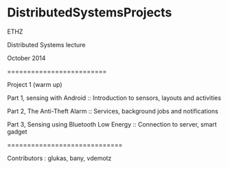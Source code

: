 DistributedSystemsProjects
==========================

ETHZ

Distributed Systems lecture

October 2014

=========================

Project 1 (warm up)

  Part 1, sensing with Android :: 
    Introduction to sensors, layouts and activities
    
  Part 2, The Anti-Theft Alarm :: 
    Services, background jobs and notifications
    
  Part 3, Sensing using Bluetooth Low Energy ::
    Connection to server, smart gadget
    
=============================
    
Contributors : glukas, bany, vdemotz
    
